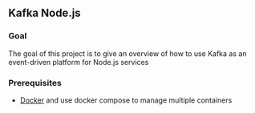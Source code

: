 ## Kafka Node.js

### Goal

The goal of this project is to give an overview of how to use Kafka as an event-driven platform for Node.js services

### Prerequisites

- [Docker](https://www.docker.com/) and use docker compose to manage multiple containers